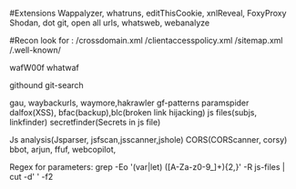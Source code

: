 #Extensions
Wappalyzer, whatruns, editThisCookie, xnlReveal, FoxyProxy
Shodan, dot git, open all urls, whatsweb, webanalyze

#Recon
look for :
/crossdomain.xml
/clientaccesspolicy.xml
/sitemap.xml
/.well-known/

wafW00f
whatwaf

githound
git-search

gau, waybackurls, waymore,hakrawler
gf-patterns
paramspider
dalfox(XSS), bfac(backup),blc(broken link hijacking)
js files(subjs, linkfinder)
secretfinder(Secrets in js file)


Js analysis(Jsparser, jsfscan,jsscanner,jshole)
CORS(CORScanner, corsy)
bbot, arjun, ffuf, webcopilot,

Regex for parameters:
grep -Eo '(var|let) ([A-Za-z0-9_]+){2,}' -R js-files | cut -d' ' -f2

